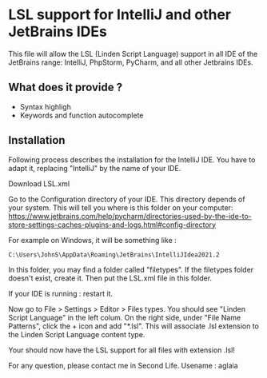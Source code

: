 LSL support for IntelliJ and other JetBrains IDEs
=================================================

This file will allow the LSL (Linden Script Language) support in all IDE of the JetBrains range: IntelliJ, PhpStorm, PyCharm, and all other Jetbrains IDEs.

What does it provide ?
----------------------

* Syntax highligh
* Keywords and function autocomplete

Installation
------------

Following process describes the installation for the IntelliJ IDE.
You have to adapt it, replacing "IntelliJ" by the name of your IDE.

Download LSL.xml

Go to the Configuration directory of your IDE. This directory depends of your system.
This will tell you where is this folder on your computer: https://www.jetbrains.com/help/pycharm/directories-used-by-the-ide-to-store-settings-caches-plugins-and-logs.html#config-directory

For example on Windows, it will be something like :

```
C:\Users\JohnS\AppData\Roaming\JetBrains\IntelliJIdea2021.2
```

In this folder, you may find a folder called "filetypes".
If the filetypes folder doesn't exist, create it.
Then put the LSL.xml file in this folder.


If your IDE is running : restart it.

Now go to File > Settings > Editor > Files types. You should see "Linden Script Language" in the left colum. On the right side, under "File Name Patterns", click the + icon and add "*.lsl". This will associate .lsl extension to the Linden Script Language content type.

Your should now have the LSL support for all files with extension .lsl!

For any question, please contact me in Second Life. Usename : aglaia
